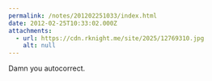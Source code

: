 ```yaml
---
permalink: /notes/201202251033/index.html
date: 2012-02-25T10:33:02.000Z
attachments:
  - url: https://cdn.rknight.me/site/2025/12769310.jpg
    alt: null
---
```


Damn you autocorrect.
